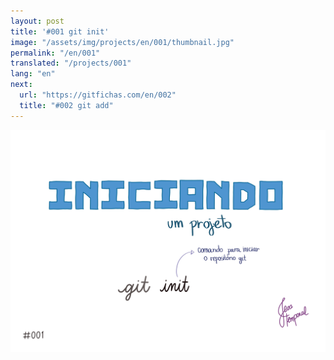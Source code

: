 ```yaml
---
layout: post
title: '#001 git init'
image: "/assets/img/projects/en/001/thumbnail.jpg"
permalink: "/en/001"
translated: "/projects/001"
lang: "en"
next:
  url: "https://gitfichas.com/en/002"
  title: "#002 git add"
---
```


<img src="/assets/img/projects/en/001/full.jpg">